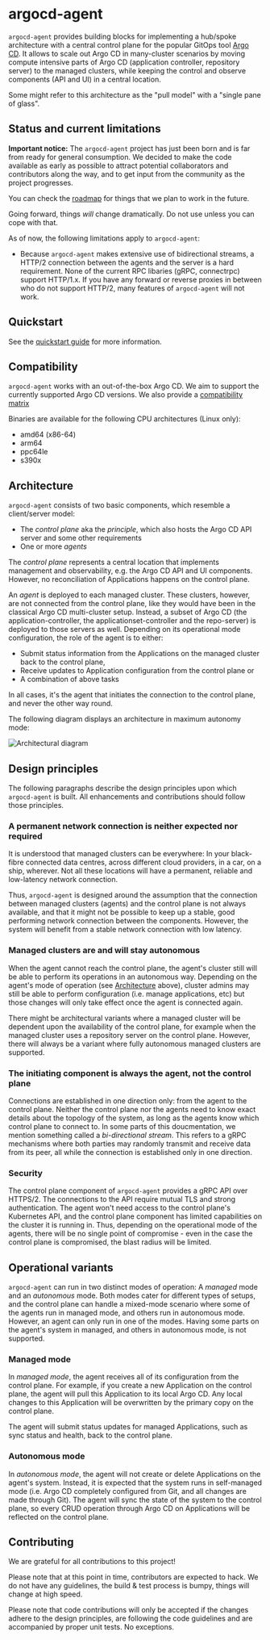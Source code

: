 # argocd-agent

`argocd-agent` provides building blocks for implementing a hub/spoke architecture with a central control plane for the popular GitOps tool
[Argo CD](https://github.com/argoproj/argo-cd). It allows to scale out Argo CD in many-cluster scenarios by moving compute intensive parts of Argo CD (application controller, repository server) to the managed clusters, while keeping the control and observe components (API and UI) in a central location.

Some might refer to this architecture as the "pull model" with a "single pane of glass".

## Status and current limitations

**Important notice:** The `argocd-agent` project has just been born and is far from ready for general consumption. We decided to make the code available as early as possible to attract potential collaborators and contributors along the way, and to get input from the community as the project progresses.

You can check the
[roadmap](ROADMAP.md)
for things that we plan to work in the future.

Going forward, things *will* change dramatically. Do not use unless you can cope with that.

As of now, the following limitations apply to `argocd-agent`:

* Because `argocd-agent` makes extensive use of bidirectional streams, a HTTP/2 connection between the agents and the server is a hard requirement. None of the current RPC libaries (gRPC, connectrpc) support HTTP/1.x. If you have any forward or reverse proxies in between who do not support HTTP/2, many features of `argocd-agent` will not work.

## Quickstart

See the [quickstart guide](docs/hack/quickstart.md) for more information.

## Compatibility

`argocd-agent` works with an out-of-the-box Argo CD. We aim to support the currently supported Argo CD versions. We also provide a
[compatibility matrix](docs/compat.md)

Binaries are available for the following CPU architectures (Linux only):

* amd64 (x86-64)
* arm64
* ppc64le
* s390x

## Architecture

`argocd-agent` consists of two basic components, which resemble a client/server model:

* The *control plane* aka the *principle*, which also hosts the Argo CD API server and some other requirements
* One or more *agents*

The *control plane* represents a central location that implements management and observability, e.g. the Argo CD API and UI components. However, no reconciliation of Applications happens on the control plane.

An *agent* is deployed to each managed cluster. These clusters, however, are not connected from the control plane, like they would have been in the classical Argo CD multi-cluster setup. Instead, a subset of Argo CD (the application-controller, the applicationset-controller and the repo-server) is deployed to those servers as well. Depending on its operational mode configuration, the role of the agent is to either:

* Submit status information from the Applications on the managed cluster back to the control plane,
* Receive updates to Application configuration from the control plane or
* A combination of above tasks

In all cases, it's the agent that initiates the connection to the control plane, and never the other way round.

The following diagram displays an architecture in maximum autonomy mode:

![Architectural diagram](docs/images/argocd-agent-autonomous-architecture.drawio.png "Architectural Diagram")

## Design principles

The following paragraphs describe the design principles upon which `argocd-agent` is built. All enhancements and contributions should follow those principles.

### A permanent network connection is neither expected nor required

It is understood that managed clusters can be everywhere: In your black-fibre connected data centres, across different cloud providers, in a car, on a ship, wherever. Not all these locations will have a permanent, reliable and low-latency network connection.

Thus, `argocd-agent` is designed around the assumption that the connection between managed clusters (agents) and the control plane is not always available, and that it might not be possible to keep up a stable, good performing network connection between the components. However, the system will benefit from a stable network connection with low latency.

### Managed clusters are and will stay autonomous

When the agent cannot reach the control plane, the agent's cluster still will be able to perform its operations in an autonomous way. Depending on the agent's mode of operation (see [Architecture](#Architecture) above), cluster admins may still be able to perform configuration (i.e. manage applications, etc) but those changes will only take effect once the agent is connected again.

There might be architectural variants where a managed cluster will be dependent upon the availability of the control plane, for example when the managed cluster uses a repository server on the control plane. However, there will always be a variant where fully autonomous managed clusters are supported.

### The initiating component is always the agent, not the control plane

Connections are established in one direction only: from the agent to the control plane. Neither the control plane nor the agents need to know exact details about the topology of the system, as long as the agents know which control plane to connect to. In some parts of this doucmentation, we mention something called a _bi-directional stream_. This refers to a gRPC mechanisms where both parties may randomly transmit and receive data from its peer, all while the connection is established only in one direction.

### Security

The control plane component of `argocd-agent` provides a gRPC API over HTTPS/2. The connections to the API require mutual TLS and strong authentication. The agent won't need access to the control plane's Kubernetes API, and the control plane component has limited capabilities on the cluster it is running in. Thus, depending on the operational mode of the agents, there will be no single point of compromise - even in the case the control plane is compromised, the blast radius will be limited.

## Operational variants

`argocd-agent` can run in two distinct modes of operation: A *managed* mode and an *autonomous* mode. Both modes cater for different types of setups, and the control plane can handle a mixed-mode scenario where some of the agents run in managed mode, and others run in autonomous mode. However, an agent can only run in one of the modes. Having some parts on the agent's system in managed, and others in autonomous mode, is not supported.

### Managed mode

In *managed mode*, the agent receives all of its configuration from the control plane. For example, if you create a new Application on the control plane, the agent will pull this Application to its local Argo CD. Any local changes to this Application will be overwritten by the primary copy on the control plane.

The agent will submit status updates for managed Applications, such as sync status and health, back to the control plane.

### Autonomous mode

In *autonomous mode*, the agent will not create or delete Applications on the agent's system. Instead, it is expected that the system runs in self-managed mode (i.e. Argo CD completely configured from Git, and all changes are made through Git). The agent will sync the state of the system to the control plane, so every CRUD operation through Argo CD on Applications will be reflected on the control plane.

## Contributing

We are grateful for all contributions to this project!

Please note that at this point in time, contributors are expected to hack. We do not have any guidelines, the build & test process is bumpy, things will change at high speed.

Please note that code contributions will only be accepted if the changes adhere to the design principles, are following the code guidelines and are accompanied by proper unit tests. No exceptions.
